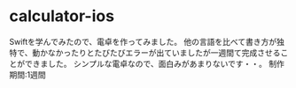 # calculator-ios
Swiftを学んでみたので、電卓を作ってみました。
他の言語を比べて書き方が独特で、動かなかったりとたびたびエラーが出ていましたが一週間て完成させることができました。
シンプルな電卓なので、面白みがあまりないです・・。
制作期間:1週間
